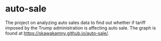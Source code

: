 # auto-sale

The project on analyzing auto sales data to find out whether if tariff imposed by the Trump administration is affecting auto sale.  The graph is found at https://skawakamny.github.io/auto-sale/.